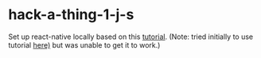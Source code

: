 # hack-a-thing-1-j-s

Set up react-native locally based on this [tutorial](https://github.com/react-community/create-react-native-app).
(Note: tried initially to use tutorial [here)](https://facebook.github.io/react-native/docs/getting-started.html) but was unable to get it to work.)
